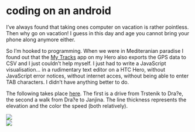 <!--
  id: 604
  date: 2010-09-13T18:41:39
  modified: 2016-12-14T20:18:35
  slug: coding-on-an-android
  type: post
  excerpt: <p>I&#8217;ve always found that taking ones computer on vacation is rather pointless. Then why go on vacation! I guess in this day and age you cannot bring your phone along anymore either.</p>
  categories: code, JavaScript, mobile
  tags: HTC, JavaScript
  inCv: 
  inPortfolio: 
  dateFrom: 
  dateTo: 
-->

# coding on an android

<p>I&#8217;ve always found that taking ones computer on vacation is rather pointless. Then why go on vacation! I guess in this day and age you cannot bring your phone along anymore either.</p>
<p><!--more--></p>
<p>So I&#8217;m hooked to programming. When we were in Mediteranian paradise I found out that the <a href="http://mytracks.appspot.com/">My Tracks</a> app on my Hero also exports the GPS data to CSV and I just couldn&#8217;t help myself. I just had to write a JavaScript visualisation&#8230; in a rudimentary text editor on a HTC Hero, without JavaScript error notices, without internet acces, without being able to enter TAB characters. I didn&#8217;t have anything better to do.</p>
<p>The following takes place <a href="http://maps.google.nl/maps?f=q&#038;source=s_q&#038;hl=nl&#038;geocode=&#038;q=Trstenik,+Orebi%C4%87,+Hrvatska&#038;sll=52.380432,4.869778&#038;sspn=0.012194,0.016716&#038;ie=UTF8&#038;hq=&#038;hnear=Trstenik,+Orebi%C4%87,+Dubrovnik-Neretva+%C5%BEupanija,+Kroati%C3%AB&#038;ll=42.924252,17.425432&#038;spn=0.058513,0.100679&#038;t=h&#038;z=14">here</a>. The first is a drive from Trstenik to Dra?e, the second a walk from Dra?e to Janjina. The line thickness represents the elevation and the color the speed (both relatively).</p>
<p><img src="https://res.cloudinary.com/dn1rmdjs5/image/upload/v1566568756/rv/trstenik2drace.jpg" /><br /><img src="https://res.cloudinary.com/dn1rmdjs5/image/upload/v1566568756/rv/walk2janjina.jpg" /></p>